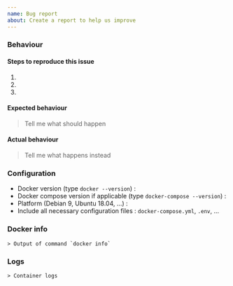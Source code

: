 ```yaml
---
name: Bug report
about: Create a report to help us improve
---
```


### Behaviour

#### Steps to reproduce this issue

1.
2.
3.

#### Expected behaviour

> Tell me what should happen

#### Actual behaviour

> Tell me what happens instead

### Configuration

* Docker version (type `docker --version`) :
* Docker compose version if applicable (type `docker-compose --version`) : 
* Platform (Debian 9, Ubuntu 18.04, ...) : 
* Include all necessary configuration files : `docker-compose.yml`, `.env`, ...

### Docker info

```
> Output of command `docker info`
```

### Logs

```
> Container logs
```
